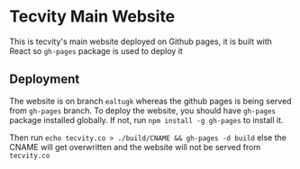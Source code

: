 # Tecvity Main Website

This is tecvity's main website deployed on Github pages, it is built with React so `gh-pages` package is used to deploy it

## Deployment
The website is on branch `ealtugk` whereas the github pages is being served from `gh-pages` branch. To deploy the website, you should have `gh-pages` package installed globally. If not, run `npm install -g gh-pages` to install it. 

Then run `echo tecvity.co > ./build/CNAME && gh-pages -d build` else the CNAME will get overwritten and the website will not be served from `tecvity.co`